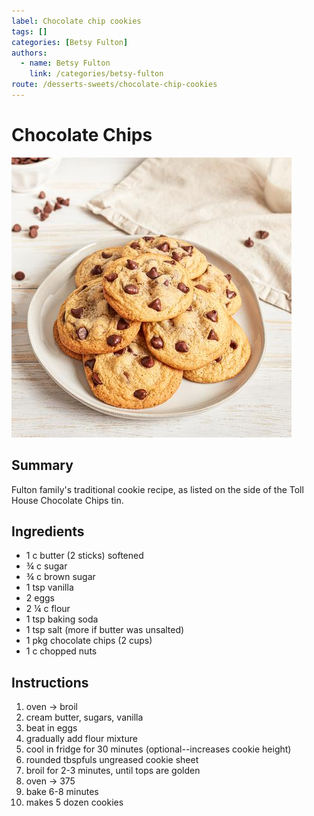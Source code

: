 ```yaml
---
label: Chocolate chip cookies
tags: []
categories: [Betsy Fulton]
authors:
  - name: Betsy Fulton
    link: /categories/betsy-fulton
route: /desserts-sweets/chocolate-chip-cookies
---
```


# Chocolate Chips
![](/static/banners/tmp/chocolate-chip-cookies.jpg)

## Summary
Fulton family's traditional cookie recipe, as listed on the side of the Toll House Chocolate Chips tin.

## Ingredients
- 1 c butter (2 sticks) softened
- ¾ c sugar 
- ¾ c brown sugar 
- 1 tsp vanilla
- 2 eggs
- 2 ¼ c flour 
- 1 tsp baking soda 
- 1 tsp salt (more if butter was unsalted)
- 1 pkg chocolate chips (2 cups)
- 1 c chopped nuts

## Instructions
1. oven -> broil 
2. cream butter, sugars, vanilla 
3. beat in eggs 
4. gradually add flour mixture 
5. cool in fridge for 30 minutes (optional--increases cookie height)
6. rounded tbspfuls ungreased cookie sheet 
7. broil for 2-3 minutes, until tops are golden 
8. oven -> 375 
9. bake 6-8 minutes
10. makes 5 dozen cookies
